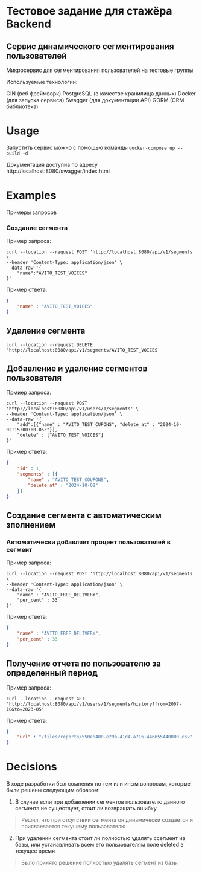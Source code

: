 # Тестовое задание для стажёра Backend
## Сервис динамического сегментирования пользователей
Микросервис для сегментирования пользователей на тестовые группы

Используемые технологии:

GIN (веб фреймворк)
PostgreSQL (в качестве хранилища данных)
Docker (для запуска сервиса)
Swagger (для документации API)
GORM (ORM библиотека)
# Usage
Запустить сервис можно с помощью команды ```docker-compose up --build -d```

Документация доступна по адресу http://localhost:8080/swagger/index.html
# Examples
Примеры запросов
### Создание сегмента 
Пример запроса:
```
curl --location --request POST 'http://localhost:8080/api/v1/segments' \
--header 'Content-Type: application/json' \
--data-raw '{
    "name":"AVITO_TEST_VOICES"
}'
```
Пример ответа:
```json
{
    "name" : "AVITO_TEST_VOICES"
}
```
## Удаление сегмента
```
curl --location --request DELETE 'http://localhost:8080/api/v1/segments/AVITO_TEST_VOICES'
```
## Добавление и удаление сегментов пользователя 
Прмиер запроса:
```
curl --location --request POST 'http://localhost:8080/api/v1/users/1/segments' \
--header 'Content-Type: application/json' \
--data-raw '{
    "add":[{"name" : "AVITO_TEST_CUPONS", "delete_at" : "2024-10-02T15:00:00.05Z"}],
    "delete" : ["AVITO_TEST_VOICES"]
}'
```
Пример ответа:
```json
{   
    "id" : 1,
    "segments" : [{
        "name" : "AVITO_TEST_COUPONS",
        "delete_at" : "2024-10-02"
    }]
}
```
## Создание сегмента с автоматическим зполнением 
### Автоматически добавляет процент пользователей в сегмент

Пример запроса:
```
curl --location --request POST 'http://localhost:8080/api/v1/segments' \
--header 'Content-Type: application/json' \
--data-raw '{
    "name" : "AVITO_FREE_DELIVERY",
    "per_cent" : 33
}'
```
Пример ответа:
```json
{
    "name" : "AVITO_FREE_DELIVERY",
    "per_cent" : 33
}
```
## Получение отчета по пользователю за определенный период
Пример запроса:
```
curl --location --request GET 'http://localhost:8080/api/v1/users/1/segments/history?from=2007-10&to=2023-05'
```
Пример ответа:
```json
{
    "url" : "/files/reports/550e8400-e29b-41d4-a716-446655440000.csv"
}
```
# Decisions
В ходе разработки был сомнения по тем или иным вопросам, которые были решены следующим образом:

1. В случае если при добавлении сегментов пользователю данного сегмента не существует, стоит ли возвращать ошибку
> Решил, что при отсутствии сегмента он динамически создается и присваевается текущему пользователю 
2. При удалении сегмента стоит ли полностью удалять ссегмент из базы, или устанавливать всем его пользователям поле deleted в текущее время  
> Было принято решение полностью удалять сегмент из базы

